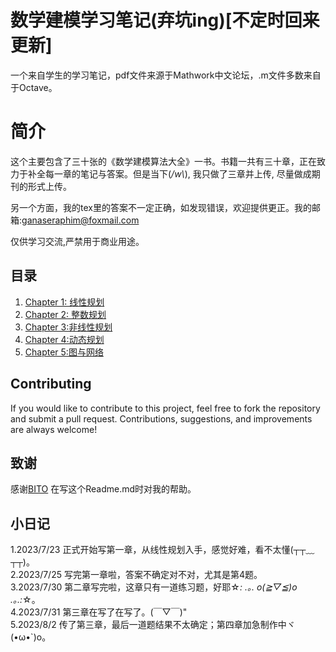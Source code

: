 # 数学建模学习笔记(弃坑ing)[不定时回来更新]
一个来自学生的学习笔记，pdf文件来源于Mathwork中文论坛，.m文件多数来自于Octave。
# 简介
   这个主要包含了三十张的《数学建模算法大全》一书。书籍一共有三十章，正在致力于补全每一章的笔记与答案。但是当下(*/w\\*), 我只做了三章并上传, 尽量做成期刊的形式上传。

   另一个方面，我的tex里的答案不一定正确，如发现错误，欢迎提供更正。我的邮箱:[ganaseraphim@foxmail.com](mailto:ganaseraphim@foxmail.com)
   
   仅供学习交流,严禁用于商业用途。
 ## 目录
 1. [Chapter 1: 线性规划](./matlab)
2. [Chapter 2: 整数规划](./matlab)
3. [Chapter 3:非线性规划](./matlab)
4. [Chapter 4:动态规划](./matlab)
5. [Chapter 5:图与网络](./matlab)
 ## Contributing
 If you would like to contribute to this project, feel free to fork the repository and submit a pull request. Contributions, suggestions, and improvements are always welcome!
 ## 致谢
 感谢[BITO](https://github.com/BITO) 在写这个Readme.md时对我的帮助。
 ## 小日记
   1.2023/7/23 正式开始写第一章，从线性规划入手，感觉好难，看不太懂(┬┬﹏┬┬)。<br>
   2.2023/7/25 写完第一章啦，答案不确定对不对，尤其是第4题。<br>
   3.2023/7/30 第二章写完啦，这章只有一道练习题，好耶☆*: .｡. o(≧▽≦)o .｡.:*☆。<br>
   4.2023/7/31 第三章在写了在写了。(￣▽￣)"<br>
   5.2023/8/2  传了第三章，最后一道题结果不太确定；第四章加急制作中ヾ(•ω•`)o。

